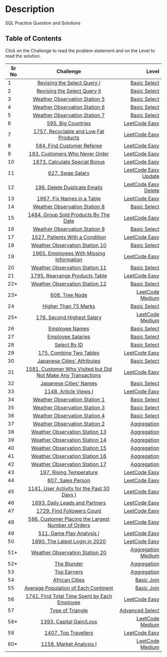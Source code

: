 # Description

SQL Practice Question and Solutions


## Table of Contents

Click on the Challenge to read the problem statement and on the Level to read the solution.


| Sr No        | Challenge           | Level  |
| ------------- |:-------------:| -----:|
|1      |[Revising the Select Query I](https://www.hackerrank.com/challenges/revising-the-select-query/problem?isFullScreen=true) |[Basic Select](https://github.com/shreyasr3/sql-practice-questions/blob/main/basic-select/revising-the-select-query-I.sql) |
|2    |[Revising the Select Query II](https://www.hackerrank.com/challenges/revising-the-select-query-2/problem?isFullScreen=true&h_r=next-challenge&h_v=zen)     |[Basic Select](https://github.com/shreyasr3/sql-practice-questions/blob/main/basic-select/revising-the-select-query-II.sql)   |
|3  |[Weather Observation Station 5](https://www.hackerrank.com/challenges/weather-observation-station-5/problem?isFullScreen=true)      |[Basic Select](https://github.com/shreyasr3/sql-practice-questions/blob/main/basic-select/weather-observation-station-5.sql)   |
|4|[Weather Observation Station 6](https://www.hackerrank.com/challenges/weather-observation-station-6/problem?isFullScreen=false&h_r=next-challenge&h_v=zen)|[Basic Select](https://github.com/shreyasr3/sql-practice-questions/blob/main/basic-select/weather-observation-station-6.sql)|
|5|[Weather Observation Station 7](https://www.hackerrank.com/challenges/weather-observation-station-7/problem?isFullScreen=false&h_r=next-challenge&h_v=zen&h_r=next-challenge&h_v=zen)|[Basic Select](https://github.com/shreyasr3/sql-practice-questions/blob/main/basic-select/weather-observation-station-7.sql)|
|6|[595. Big Countries](https://leetcode.com/problems/big-countries/)|[LeetCode Easy](https://github.com/shreyasr3/sql-practice-questions/blob/main/basic-select/595-big-countries.sql)|
|7|[1757. Recyclable and Low Fat Products](https://leetcode.com/problems/recyclable-and-low-fat-products/)|[LeetCode Easy](https://github.com/shreyasr3/sql-practice-questions/blob/main/basic-select/1757-recyclable-and-low-fat-products.sql)|
|8|[584. Find Customer Referee](https://leetcode.com/problems/find-customer-referee/)|[LeetCode Easy](https://github.com/shreyasr3/sql-practice-questions/blob/main/basic-select/584-find-customer-referee.sql)|
|9|[183. Customers Who Never Order](https://leetcode.com/problems/customers-who-never-order/)|[LeetCode Easy](https://github.com/shreyasr3/sql-practice-questions/blob/main/basic-select/184-customer-who-never-order.sql)|
|10|[1873. Calculate Special Bonus](https://leetcode.com/problems/calculate-special-bonus/)|[LeetCode Easy](https://github.com/shreyasr3/sql-practice-questions/blob/main/basic-select/1873-calculate-special-bonus.sql)|
|11|[627. Swap Salary](https://leetcode.com/problems/swap-salary/)|[LeetCode Easy Update](https://github.com/shreyasr3/sql-practice-questions/blob/main/update/627-swap-salary.sql)|
|12|[196. Delete Duplicate Emails](https://leetcode.com/problems/delete-duplicate-emails/)|[LeetCode Easy Delete](https://github.com/shreyasr3/sql-practice-questions/blob/main/deletes/196-delete-duplicate-emails.sql)|
|13|[1667. Fix Names in a Table](https://leetcode.com/problems/fix-names-in-a-table/)|[LeetCode Easy](https://github.com/shreyasr3/sql-practice-questions/blob/main/basic-select/1667-fix-names-in-a-table.sql)|
|14|[Weather Observation Station 8](https://www.hackerrank.com/challenges/weather-observation-station-8/problem?isFullScreen=false&h_r=next-challenge&h_v=zen&h_r=next-challenge&h_v=zen&h_r=next-challenge&h_v=zen)|[Basic Select](https://github.com/shreyasr3/sql-practice-questions/blob/main/basic-select/weather-observation-station-8.sql)|
|15|[1484. Group Sold Products By The Date](https://leetcode.com/problems/group-sold-products-by-the-date/)|[LeetCode Easy](https://github.com/shreyasr3/sql-practice-questions/blob/main/basic-select/1484-group-sold-products-by-the-date.sql)|
|16|[Weather Observation Station 9](https://www.hackerrank.com/challenges/weather-observation-station-9/problem?isFullScreen=false&h_r=next-challenge&h_v=zen&h_r=next-challenge&h_v=zen&h_r=next-challenge&h_v=zen&h_r=next-challenge&h_v=zen)|[Basic Select](https://github.com/shreyasr3/sql-practice-questions/blob/main/basic-select/weather-observation-station-9.sql)|
|17|[1527. Patients With a Condition](https://leetcode.com/problems/patients-with-a-condition/)|[LeetCode Easy](https://github.com/shreyasr3/sql-practice-questions/blob/main/basic-select/1527-patients-with-a-condition.sql)|
|18|[Weather Observation Station 10](https://www.hackerrank.com/challenges/weather-observation-station-10/problem?isFullScreen=false&h_r=next-challenge&h_v=zen&h_r=next-challenge&h_v=zen&h_r=next-challenge&h_v=zen&h_r=next-challenge&h_v=zen&h_r=next-challenge&h_v=zen)|[Basic Select](https://github.com/shreyasr3/sql-practice-questions/blob/main/basic-select/weather-observation-station-10.sql)|
|19|[1965. Employees With Missing Information](https://leetcode.com/problems/employees-with-missing-information/)|[LeetCode Easy](https://github.com/shreyasr3/sql-practice-questions/blob/main/basic-select/1965-employees-with-missing-information.sql)|
|20|[Weather Observation Station 11](https://www.hackerrank.com/challenges/weather-observation-station-11/problem?isFullScreen=false&h_r=next-challenge&h_v=zen&h_r=next-challenge&h_v=zen&h_r=next-challenge&h_v=zen&h_r=next-challenge&h_v=zen&h_r=next-challenge&h_v=zen&h_r=next-challenge&h_v=zen)|[Basic Select](https://github.com/shreyasr3/sql-practice-questions/blob/main/basic-select/weather-observation-station-11.sql)|
|21|[1795. Rearrange Products Table](https://leetcode.com/problems/rearrange-products-table/)|[LeetCode Easy](https://github.com/shreyasr3/sql-practice-questions/blob/main/basic-select/1795-rearrange-products-table.sql)|
|22*|[Weather Observation Station 12](https://www.hackerrank.com/challenges/weather-observation-station-12/problem?isFullScreen=false&h_r=next-challenge&h_v=zen&h_r=next-challenge&h_v=zen&h_r=next-challenge&h_v=zen&h_r=next-challenge&h_v=zen&h_r=next-challenge&h_v=zen&h_r=next-challenge&h_v=zen&h_r=next-challenge&h_v=zen)|[Basic Select](https://github.com/shreyasr3/sql-practice-questions/blob/main/basic-select/weather-observation-station-12.sql)|
|23*|[608. Tree Node](https://leetcode.com/problems/tree-node/)|[LeetCode Medium](https://github.com/shreyasr3/sql-practice-questions/blob/main/medium-level/608-tree-node.sql)|
|24|[Higher Than 75 Marks](https://www.hackerrank.com/challenges/more-than-75-marks/problem?isFullScreen=false&h_r=next-challenge&h_v=zen&h_r=next-challenge&h_v=zen&h_r=next-challenge&h_v=zen&h_r=next-challenge&h_v=zen&h_r=next-challenge&h_v=zen&h_r=next-challenge&h_v=zen&h_r=next-challenge&h_v=zen&h_r=next-challenge&h_v=zen)|[Basic Select](https://github.com/shreyasr3/sql-practice-questions/blob/main/basic-select/higher-than-75-marks.sql)|
|25*|[176. Second Highest Salary](https://leetcode.com/problems/second-highest-salary/)|[LeetCode Medium](https://github.com/shreyasr3/sql-practice-questions/blob/main/medium-level/176-second-highest-salary.sql)|
|26|[Employee Names](https://www.hackerrank.com/challenges/name-of-employees/problem?isFullScreen=false&h_r=next-challenge&h_v=zen&h_r=next-challenge&h_v=zen&h_r=next-challenge&h_v=zen&h_r=next-challenge&h_v=zen&h_r=next-challenge&h_v=zen&h_r=next-challenge&h_v=zen&h_r=next-challenge&h_v=zen&h_r=next-challenge&h_v=zen&h_r=next-challenge&h_v=zen)|[Basic Select](https://github.com/shreyasr3/sql-practice-questions/blob/main/basic-select/employee-names.sql)|
|27|[Employee Salaries](https://www.hackerrank.com/challenges/salary-of-employees/problem?isFullScreen=false&h_r=next-challenge&h_v=zen&h_r=next-challenge&h_v=zen&h_r=next-challenge&h_v=zen&h_r=next-challenge&h_v=zen&h_r=next-challenge&h_v=zen&h_r=next-challenge&h_v=zen&h_r=next-challenge&h_v=zen&h_r=next-challenge&h_v=zen&h_r=next-challenge&h_v=zen&h_r=next-challenge&h_v=zen)|[Basic Select](https://github.com/shreyasr3/sql-practice-questions/blob/main/basic-select/employee-salaries.sql)|
|28|[Select By ID](https://www.hackerrank.com/challenges/select-by-id/problem?h_r=next-challenge&h_r=next-challenge&h_r=next-challenge&h_r=next-challenge&h_r=next-challenge&h_r=next-challenge&h_r=next-challenge&h_r=next-challenge&h_r=next-challenge&h_r=next-challenge&h_r=next-challenge&h_v=zen&h_v=zen&h_v=zen&h_v=zen&h_v=zen&h_v=zen&h_v=zen&h_v=zen&h_v=zen&h_v=zen&h_v=zen&isFullScreen=false)|[Basic Select](https://github.com/shreyasr3/sql-practice-questions/blob/main/basic-select/select-by-id.sql)|
|29|[175. Combine Two Tables](https://leetcode.com/problems/combine-two-tables/)|[LeetCode Easy](https://github.com/shreyasr3/sql-practice-questions/blob/main/basic-select/175-combine-two-tables.sql)|
|30|[Japanese Cities' Attributes](https://www.hackerrank.com/challenges/japanese-cities-attributes/problem?h_r=next-challenge&h_r=next-challenge&h_r=next-challenge&h_r=next-challenge&h_r=next-challenge&h_r=next-challenge&h_r=next-challenge&h_r=next-challenge&h_r=next-challenge&h_r=next-challenge&h_r=next-challenge&h_v=zen&h_v=zen&h_v=zen&h_v=zen&h_v=zen&h_v=zen&h_v=zen&h_v=zen&h_v=zen&h_v=zen&h_v=zen&isFullScreen=false&h_r=next-challenge&h_v=zen)|[Basic Select](https://github.com/shreyasr3/sql-practice-questions/blob/main/basic-select/japanese-cities-attributes.sql)|
|31|[1581. Customer Who Visited but Did Not Make Any Transactions](https://leetcode.com/problems/customer-who-visited-but-did-not-make-any-transactions/)|[LeetCode Easy](https://github.com/shreyasr3/sql-practice-questions/blob/main/basic-select/1581-customers-who-visited.sql)|
|32|[Japanese Cities' Names](https://www.hackerrank.com/challenges/japanese-cities-name/problem?h_r=next-challenge&h_r=next-challenge&h_r=next-challenge&h_r=next-challenge&h_r=next-challenge&h_r=next-challenge&h_r=next-challenge&h_r=next-challenge&h_r=next-challenge&h_r=next-challenge&h_r=next-challenge&h_v=zen&h_v=zen&h_v=zen&h_v=zen&h_v=zen&h_v=zen&h_v=zen&h_v=zen&h_v=zen&h_v=zen&h_v=zen&isFullScreen=false&h_r=next-challenge&h_v=zen&h_r=next-challenge&h_v=zen)|[Basic Select](https://github.com/shreyasr3/sql-practice-questions/blob/main/basic-select/Japanese-cities-names.sql)|
|33|[1148. Article Views I](https://leetcode.com/problems/article-views-i/)|[LeetCode Easy](https://github.com/shreyasr3/sql-practice-questions/blob/main/basic-select/1148-article-views-I.sql)|
|34|[Weather Observation Station 1](https://www.hackerrank.com/challenges/weather-observation-station-1/problem?h_r=next-challenge&h_r=next-challenge&h_r=next-challenge&h_r=next-challenge&h_r=next-challenge&h_r=next-challenge&h_r=next-challenge&h_r=next-challenge&h_r=next-challenge&h_r=next-challenge&h_r=next-challenge&h_v=zen&h_v=zen&h_v=zen&h_v=zen&h_v=zen&h_v=zen&h_v=zen&h_v=zen&h_v=zen&h_v=zen&h_v=zen&isFullScreen=false&h_r=next-challenge&h_v=zen&h_r=next-challenge&h_v=zen&h_r=next-challenge&h_v=zen)|[Basic Select](https://github.com/shreyasr3/sql-practice-questions/blob/main/basic-select/weather-observation-station-I.sql)|
|35|[Weather Observation Station 3](https://www.hackerrank.com/challenges/weather-observation-station-3/problem?h_r=next-challenge&h_r=next-challenge&h_r=next-challenge&h_r=next-challenge&h_r=next-challenge&h_r=next-challenge&h_r=next-challenge&h_r=next-challenge&h_r=next-challenge&h_r=next-challenge&h_r=next-challenge&h_v=zen&h_v=zen&h_v=zen&h_v=zen&h_v=zen&h_v=zen&h_v=zen&h_v=zen&h_v=zen&h_v=zen&h_v=zen&isFullScreen=false&h_r=next-challenge&h_v=zen&h_r=next-challenge&h_v=zen&h_r=next-challenge&h_v=zen&h_r=next-challenge&h_v=zen)|[Basic Select](https://github.com/shreyasr3/sql-practice-questions/blob/main/basic-select/weather-observation-station-3.sql)|
|36|[Weather Observation Station 4](https://www.hackerrank.com/challenges/weather-observation-station-4/problem?h_r=next-challenge&h_r=next-challenge&h_r=next-challenge&h_r=next-challenge&h_r=next-challenge&h_r=next-challenge&h_r=next-challenge&h_r=next-challenge&h_r=next-challenge&h_r=next-challenge&h_r=next-challenge&h_v=zen&h_v=zen&h_v=zen&h_v=zen&h_v=zen&h_v=zen&h_v=zen&h_v=zen&h_v=zen&h_v=zen&h_v=zen&isFullScreen=false&h_r=next-challenge&h_v=zen&h_r=next-challenge&h_v=zen&h_r=next-challenge&h_v=zen&h_r=next-challenge&h_v=zen&h_r=next-challenge&h_v=zen)|[Basic Select](https://github.com/shreyasr3/sql-practice-questions/blob/main/basic-select/weather-observation-station-4.sql)|
|37|[Weather Observation Station 2](https://www.hackerrank.com/challenges/weather-observation-station-2/problem?h_r=next-challenge&h_r=next-challenge&h_r=next-challenge&h_r=next-challenge&h_r=next-challenge&h_r=next-challenge&h_r=next-challenge&h_r=next-challenge&h_r=next-challenge&h_r=next-challenge&h_r=next-challenge&h_v=zen&h_v=zen&h_v=zen&h_v=zen&h_v=zen&h_v=zen&h_v=zen&h_v=zen&h_v=zen&h_v=zen&h_v=zen&isFullScreen=false&h_r=next-challenge&h_v=zen&h_r=next-challenge&h_v=zen&h_r=next-challenge&h_v=zen&h_r=next-challenge&h_v=zen&h_r=next-challenge&h_v=zen&h_r=next-challenge&h_v=zen)|[Aggregation](https://github.com/shreyasr3/sql-practice-questions/blob/main/aggregation/weather-observation-station-2.sql)|
|38|[Weather Observation Station 13](https://www.hackerrank.com/challenges/weather-observation-station-13/problem?h_r=next-challenge&h_r=next-challenge&h_r=next-challenge&h_r=next-challenge&h_r=next-challenge&h_r=next-challenge&h_r=next-challenge&h_r=next-challenge&h_r=next-challenge&h_r=next-challenge&h_r=next-challenge&h_v=zen&h_v=zen&h_v=zen&h_v=zen&h_v=zen&h_v=zen&h_v=zen&h_v=zen&h_v=zen&h_v=zen&h_v=zen&isFullScreen=false&h_r=next-challenge&h_v=zen&h_r=next-challenge&h_v=zen&h_r=next-challenge&h_v=zen&h_r=next-challenge&h_v=zen&h_r=next-challenge&h_v=zen&h_r=next-challenge&h_v=zen&h_r=next-challenge&h_v=zen)|[Aggregation](https://github.com/shreyasr3/sql-practice-questions/blob/main/aggregation/weather-observation-station-13.sql)|
|39|[Weather Observation Station 14](https://www.hackerrank.com/challenges/weather-observation-station-14/problem?h_r=next-challenge&h_r=next-challenge&h_r=next-challenge&h_r=next-challenge&h_r=next-challenge&h_r=next-challenge&h_r=next-challenge&h_r=next-challenge&h_r=next-challenge&h_r=next-challenge&h_r=next-challenge&h_v=zen&h_v=zen&h_v=zen&h_v=zen&h_v=zen&h_v=zen&h_v=zen&h_v=zen&h_v=zen&h_v=zen&h_v=zen&isFullScreen=false&h_r=next-challenge&h_v=zen&h_r=next-challenge&h_v=zen&h_r=next-challenge&h_v=zen&h_r=next-challenge&h_v=zen&h_r=next-challenge&h_v=zen&h_r=next-challenge&h_v=zen&h_r=next-challenge&h_v=zen&h_r=next-challenge&h_v=zen)|[Aggregation](https://github.com/shreyasr3/sql-practice-questions/blob/main/aggregation/weather-observation-station-14.sql)|
|40|[Weather Observation Station 15](https://www.hackerrank.com/challenges/weather-observation-station-15/problem?h_r=next-challenge&h_r=next-challenge&h_r=next-challenge&h_r=next-challenge&h_r=next-challenge&h_r=next-challenge&h_r=next-challenge&h_r=next-challenge&h_r=next-challenge&h_r=next-challenge&h_r=next-challenge&h_v=zen&h_v=zen&h_v=zen&h_v=zen&h_v=zen&h_v=zen&h_v=zen&h_v=zen&h_v=zen&h_v=zen&h_v=zen&isFullScreen=false&h_r=next-challenge&h_v=zen&h_r=next-challenge&h_v=zen&h_r=next-challenge&h_v=zen&h_r=next-challenge&h_v=zen&h_r=next-challenge&h_v=zen&h_r=next-challenge&h_v=zen&h_r=next-challenge&h_v=zen&h_r=next-challenge&h_v=zen&h_r=next-challenge&h_v=zen)|[Aggregation](https://github.com/shreyasr3/sql-practice-questions/blob/main/aggregation/weather-observation-station-15.sql)|
|41|[Weather Observation Station 16](https://www.hackerrank.com/challenges/weather-observation-station-16/problem?h_r=next-challenge&h_r=next-challenge&h_r=next-challenge&h_r=next-challenge&h_r=next-challenge&h_r=next-challenge&h_r=next-challenge&h_r=next-challenge&h_r=next-challenge&h_r=next-challenge&h_r=next-challenge&h_v=zen&h_v=zen&h_v=zen&h_v=zen&h_v=zen&h_v=zen&h_v=zen&h_v=zen&h_v=zen&h_v=zen&h_v=zen&isFullScreen=false&h_r=next-challenge&h_v=zen&h_r=next-challenge&h_v=zen&h_r=next-challenge&h_v=zen&h_r=next-challenge&h_v=zen&h_r=next-challenge&h_v=zen&h_r=next-challenge&h_v=zen&h_r=next-challenge&h_v=zen&h_r=next-challenge&h_v=zen&h_r=next-challenge&h_v=zen&h_r=next-challenge&h_v=zen)|[Aggregation](https://github.com/shreyasr3/sql-practice-questions/blob/main/aggregation/weather-observation-station-16.sql)|
|42|[Weather Observation Station 17](https://www.hackerrank.com/challenges/weather-observation-station-17/problem?h_r=next-challenge&h_r=next-challenge&h_r=next-challenge&h_r=next-challenge&h_r=next-challenge&h_r=next-challenge&h_r=next-challenge&h_r=next-challenge&h_r=next-challenge&h_r=next-challenge&h_r=next-challenge&h_v=zen&h_v=zen&h_v=zen&h_v=zen&h_v=zen&h_v=zen&h_v=zen&h_v=zen&h_v=zen&h_v=zen&h_v=zen&isFullScreen=false&h_r=next-challenge&h_v=zen&h_r=next-challenge&h_v=zen&h_r=next-challenge&h_v=zen&h_r=next-challenge&h_v=zen&h_r=next-challenge&h_v=zen&h_r=next-challenge&h_v=zen&h_r=next-challenge&h_v=zen&h_r=next-challenge&h_v=zen&h_r=next-challenge&h_v=zen&h_r=next-challenge&h_v=zen&h_r=next-challenge&h_v=zen)|[Aggregation](https://github.com/shreyasr3/sql-practice-questions/blob/main/aggregation/weather-observation-station-17.sql)|
|43|[197. Rising Temperature](https://leetcode.com/problems/rising-temperature/)|[LeetCode Easy](https://github.com/shreyasr3/sql-practice-questions/blob/main/basic-select/197-rising-temperature.sql)|
|44|[607. Sales Person](https://leetcode.com/problems/sales-person/)|[LeetCode Easy](https://github.com/shreyasr3/sql-practice-questions/blob/main/basic-select/607-sales-person.sql)|
|45|[1141. User Activity for the Past 30 Days I](https://leetcode.com/problems/user-activity-for-the-past-30-days-i/)|[LeetCode Easy](https://github.com/shreyasr3/sql-practice-questions/blob/main/basic-select/1141-user-activity-pas-30-days-I.sql)|
|46|[1693. Daily Leads and Partners](https://leetcode.com/problems/daily-leads-and-partners/)|[LeetCode Easy](https://github.com/shreyasr3/sql-practice-questions/blob/main/basic-select/1693-daily-leads-and-partners.sql)|
|47|[1729. Find Followers Count](https://leetcode.com/problems/find-followers-count/)|[LeetCode Easy](https://github.com/shreyasr3/sql-practice-questions/blob/main/basic-select/1729-find-followers-count.sql)|
|48|[586. Customer Placing the Largest Number of Orders](https://leetcode.com/problems/customer-placing-the-largest-number-of-orders/)|[LeetCode Easy](https://github.com/shreyasr3/sql-practice-questions/blob/main/basic-select/586-customer-placing-largest-no-of-orders.sql)|
|49|[511. Game Play Analysis I](https://leetcode.com/problems/game-play-analysis-i/)|[LeetCode Easy](https://github.com/shreyasr3/sql-practice-questions/blob/main/basic-select/511-game-play-analysis-I.sql)|
|50|[1890. The Latest Login in 2020](https://leetcode.com/problems/the-latest-login-in-2020/)|[LeetCode Easy](https://github.com/shreyasr3/sql-practice-questions/blob/main/basic-select/1890-latest-login-in-2020.sql)|
|51*|[Weather Observation Station 20](https://www.hackerrank.com/challenges/weather-observation-station-20/problem?h_r=next-challenge&h_r=next-challenge&h_r=next-challenge&h_r=next-challenge&h_r=next-challenge&h_r=next-challenge&h_r=next-challenge&h_r=next-challenge&h_r=next-challenge&h_r=next-challenge&h_r=next-challenge&h_v=zen&h_v=zen&h_v=zen&h_v=zen&h_v=zen&h_v=zen&h_v=zen&h_v=zen&h_v=zen&h_v=zen&h_v=zen&isFullScreen=false&h_r=next-challenge&h_v=zen&h_r=next-challenge&h_v=zen&h_r=next-challenge&h_v=zen&h_r=next-challenge&h_v=zen&h_r=next-challenge&h_v=zen&h_r=next-challenge&h_v=zen&h_r=next-challenge&h_v=zen&h_r=next-challenge&h_v=zen&h_r=next-challenge&h_v=zen&h_r=next-challenge&h_v=zen&h_r=next-challenge&h_v=zen&h_r=next-challenge&h_v=zen&h_r=next-challenge&h_v=zen&h_r=next-challenge&h_v=zen)|[Aggregation Medium](https://github.com/shreyasr3/sql-practice-questions/blob/main/aggregation/weather-observation-station-20.sql)|
|52*|[The Blunder](https://www.hackerrank.com/challenges/the-blunder/problem?h_r=next-challenge&h_v=zen)|[Aggregation](https://github.com/shreyasr3/sql-practice-questions/blob/main/aggregation/the-blunder.sql)|
|53|[Top Earners](https://www.hackerrank.com/challenges/earnings-of-employees/problem?h_r=next-challenge&h_v=zen&isFullScreen=true&h_r=next-challenge&h_v=zen)|[Aggregation](https://github.com/shreyasr3/sql-practice-questions/blob/main/aggregation/top-earners.sql)|
|54|[African Cities](https://www.hackerrank.com/challenges/african-cities/problem?h_r=next-challenge&h_v=zen)|[Basic Join](https://github.com/shreyasr3/sql-practice-questions/blob/main/basic-join/African-cities.sql)|
|55|[Average Population of Each Continent]()|[Basic Join](https://github.com/shreyasr3/sql-practice-questions/blob/main/basic-join/average-population-of-each-continent.sql)|
|56|[1741. Find Total Time Spent by Each Employee](https://leetcode.com/problems/find-total-time-spent-by-each-employee/)|[LeetCode Easy](https://github.com/shreyasr3/sql-practice-questions/blob/main/basic-select/1741-find-total-time-spent-by-each-employee.sql)|
|57|[Type of Triangle](https://www.hackerrank.com/challenges/what-type-of-triangle/problem?isFullScreen=true)|[Advanced Select](https://github.com/shreyasr3/sql-practice-questions/blob/main/advanced-select/type-of-triangle.sql)|
|58*|[1393. Capital Gain/Loss](https://leetcode.com/problems/capital-gainloss/)|[LeetCode Medium](https://github.com/shreyasr3/sql-practice-questions/blob/main/advanced-select/1393-capital-gain-loss.sql)|
|59|[1407. Top Travellers](https://leetcode.com/problems/top-travellers/)|[LeetCode Easy](https://github.com/shreyasr3/sql-practice-questions/blob/main/basic-join/1407-top-travellers.sql)|
|60*|[1158. Market Analysis I](https://leetcode.com/problems/market-analysis-i/)|[LeetCode Medium](https://github.com/shreyasr3/sql-practice-questions/blob/main/advanced-select/1158-market-analysis-I.sql)|
